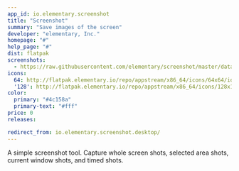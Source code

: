 ```yaml
---
app_id: io.elementary.screenshot
title: "Screenshot"
summary: "Save images of the screen"
developer: "elementary, Inc."
homepage: "#"
help_page: "#"
dist: flatpak
screenshots:
  - https://raw.githubusercontent.com/elementary/screenshot/master/data/screenshot.png
icons:
  64: http://flatpak.elementary.io/repo/appstream/x86_64/icons/64x64/io.elementary.screenshot.png
  '128': http://flatpak.elementary.io/repo/appstream/x86_64/icons/128x128/io.elementary.screenshot.png
color:
  primary: "#4c158a"
  primary-text: "#fff"
price: 0
releases:

redirect_from: io.elementary.screenshot.desktop/
---
```


<p>A simple screenshot tool. Capture whole screen shots, selected area shots, current window shots, and timed shots.</p>